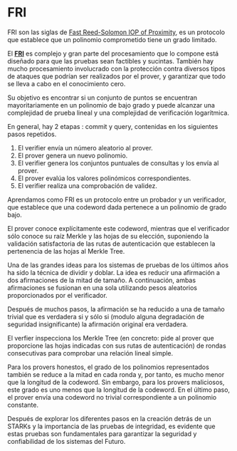# FRI
FRI son las siglas de [Fast Reed-Solomon IOP of Proximity](https://eccc.weizmann.ac.il/report/2017/134/), es un protocolo que establece que un polinomio comprometido tiene un grado limitado.

El [**FRI**](https://book.starknet.io/chapter_10/fri.html) es complejo y gran parte del procesamiento que lo compone está diseñado para que las pruebas sean factibles y sucintas. También hay mucho procesamiento involucrado con la protección contra diversos tipos de ataques que podrían ser realizados por el prover, y garantizar que todo se lleva a cabo en el conocimiento cero.

Su objetivo es encontrar si un conjunto de puntos se encuentran mayoritariamente en un polinomio de bajo grado y puede alcanzar una complejidad de prueba lineal y una complejidad de verificación logarítmica.

En general, hay 2 etapas : commit y query, contenidas en los siguientes pasos repetidos.

1. El verifier envía un número aleatorio al prover.
2. El prover genera un nuevo polinomio.
3. El verifier genera los conjuntos puntuales de consultas y los envía al prover.
4. El prover evalúa los valores polinómicos correspondientes.
5. El verifier realiza una comprobación de validez.

Aprendamos como FRI es un protocolo entre un probador y un verificador, que establece que una codeword dada pertenece a un polinomio de grado bajo.

El prover conoce explícitamente este codeword, mientras que el verificador sólo conoce su raíz Merkle y las hojas de su elección, suponiendo la validación satisfactoria de las rutas de autenticación que establecen la pertenencia de las hojas al Merkle Tree.

Una de las grandes ideas para los sistemas de pruebas de los últimos años ha sido la técnica de dividir y doblar. La idea es reducir una afirmación a dos afirmaciones de la mitad de tamaño. A continuación, ambas afirmaciones se fusionan en una sola utilizando pesos aleatorios proporcionados por el verificador.

Después de muchos pasos, la afirmación se ha reducido a una de tamaño trivial que es verdadera si y sólo si (modulo alguna degradación de seguridad insignificante) la afirmación original era verdadera.

El verfier inspecciona los Merkle Tree (en concreto: pide al prover que proporcione las hojas indicadas con sus rutas de autenticación) de rondas consecutivas para comprobar una relación lineal simple.

Para los provers honestos, el grado de los polinomios representados también se reduce a la mitad en cada ronda y, por tanto, es mucho menor que la longitud de la codeword. Sin embargo, para los provers maliciosos, este grado es uno menos que la longitud de la codeword. En el último paso, el prover envía una codeword no trivial correspondiente a un polinomio constante.

Después de explorar los diferentes pasos en la creación detrás de un STARKs y la importancia de las pruebas de integridad, es evidente que estas pruebas son fundamentales para garantizar la seguridad y confiabilidad de los sistemas del Futuro.
